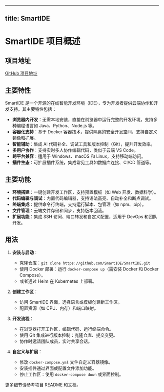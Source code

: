 
---
title: SmartIDE
---

# SmartIDE 项目概述

## 项目地址
[GitHub 项目地址](https://github.com/SmartIDE/SmartIDE)

## 主要特性
SmartIDE 是一个开源的在线智能开发环境（IDE），专为开发者提供云端协作和开发支持。其主要特性包括：
- **浏览器内开发**：无需本地安装，直接在浏览器中运行完整的开发环境，支持多种编程语言如 Java、Python、Node.js 等。
- **容器化支持**：基于 Docker 容器技术，提供隔离的安全开发空间，支持自定义镜像和扩展。
- **智能辅助**：集成 AI 代码补全、调试工具和版本控制（Git），提升开发效率。
- **多用户协作**：支持实时多人协作编辑代码，类似于云端 VS Code。
- **跨平台兼容**：适用于 Windows、macOS 和 Linux，支持移动端访问。
- **插件生态**：可扩展插件系统，集成常见工具如数据库连接、CI/CD 管道等。

## 主要功能
- **环境搭建**：一键创建开发工作区，支持预置模板（如 Web 开发、数据科学）。
- **代码编辑与调试**：内置代码编辑器，支持语法高亮、自动补全和断点调试。
- **终端集成**：提供命令行终端，支持运行脚本、包管理（如 npm、pip）。
- **文件管理**：云端文件存储和同步，支持版本回滚。
- **扩展功能**：集成 SSH 访问、端口转发和自定义配置，适用于 DevOps 和团队开发。

## 用法
1. **安装与启动**：
   - 克隆仓库：`git clone https://github.com/SmartIDE/SmartIDE.git`
   - 使用 Docker 部署：运行 `docker-compose up`（需安装 Docker 和 Docker Compose）。
   - 或者通过 Helm 在 Kubernetes 上部署。

2. **创建工作区**：
   - 访问 SmartIDE 界面，选择语言或模板创建新工作区。
   - 配置资源（如 CPU、内存）和端口映射。

3. **开发流程**：
   - 在浏览器打开工作区，编辑代码、运行终端命令。
   - 使用 Git 集成进行版本控制：克隆仓库、提交变更。
   - 协作时邀请团队成员，实时共享会话。

4. **自定义与扩展**：
   - 修改 `docker-compose.yml` 文件自定义容器镜像。
   - 安装插件通过界面或配置文件添加功能。
   - 停止工作区：使用 `docker-compose down` 或界面控制。

更多细节请参考项目 README 和文档。